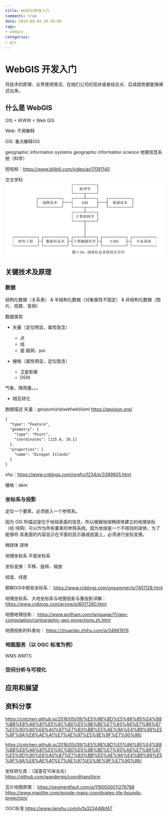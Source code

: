 ```yaml
---
title: WebGIS开发入门
comments: true
date: 2019-08-04 20:28:08
tags:
- webgis
categories:
- gis
---
```


# WebGIS 开发入门

将技术的原理、业界使用情况、在咱们公司的现状或者结合点、后续趋势都能够阐述出来。

## 什么是 WebGIS

GIS + WWW = Web GIS

Web: 不用解释

GIS: 重点解释GIS

geographic information systems 
geographic information science
地理信息系统（科学）

短视频：https://www.bilibili.com/video/av17091140

交叉学科
![](./WebGIS开发入门/gis相关学科.png)


## 关键技术及原理

### 数据

结构化数据（关系表） & 半结构化数据（对象属性不固定） & 非结构化数据（图片、视屏、音频）

数据类型

- 矢量（定位明显，属性隐含）
  * 点
  * 线
  * 面
路网、poi

- 栅格（属性明显，定位隐含）
  * 卫星影像
  * DEM

气象、降雨量。。。
- 相互转化

数据描述
矢量：geojson\shp\wkt\wkb\kml
https://geojson.org/
```
{
  "type": "Feature",
  "geometry": {
    "type": "Point",
    "coordinates": [125.6, 10.1]
  },
  "properties": {
    "name": "Dinagat Islands"
  }
}
```
shp：https://www.cnblogs.com/nygfcn1234/p/3399605.html

栅格：dem

### 坐标系与投影

定位一个要素，必须嵌入一个参照系。

因为 GIS 所描述是位于地球表面的信息，所以根据地球椭球体建立的地理坐标（经
纬网）可以作为所有要素的参照系统。因为地球是一个不规则的球体，为了能够将
其表面的内容显示在平面的显示器或纸面上，必须进行坐标变换。

椭球体
球体

地理坐标系
平面坐标系

坐标变换：平移、旋转、缩放

经度、纬度

聊聊GIS中那些坐标系：
https://www.cnblogs.com/onsummer/p/7451128.html

地理坐标系、大地坐标系与地图投影与重投影详解：
https://www.cnblogs.com/arxive/p/6017260.html

地图地理投影：
https://www.wolfram.com/language/11/geo-computation/cartographic-geo-projections.zh.html

地图投影的科普向：
https://zhuanlan.zhihu.com/p/24981976


### 地图服务（以 OGC 标准为例）

WMS
WMTS

### 空间分析与可视化


## 应用和展望

## 资料分享

https://cntchen.github.io/2016/05/09/%E5%9B%BD%E5%86%85%E4%B8%BB%E8%A6%81%E5%9C%B0%E5%9B%BE%E7%93%A6%E7%89%87%E5%9D%90%E6%A0%87%E7%B3%BB%E5%AE%9A%E4%B9%89%E5%8F%8A%E8%AE%A1%E7%AE%97%E5%8E%9F%E7%90%86/


https://cntchen.github.io/2016/05/09/%E5%9B%BD%E5%86%85%E4%B8%BB%E8%A6%81%E5%9C%B0%E5%9B%BE%E7%93%A6%E7%89%87%E5%9D%90%E6%A0%87%E7%B3%BB%E5%AE%9A%E4%B9%89%E5%8F%8A%E8%AE%A1%E7%AE%97%E5%8E%9F%E7%90%86/

坐标转化库：（误差在10米左右）
https://github.com/wandergis/coordtransform

瓦片地图原理：
https://segmentfault.com/a/1190000011276788
https://www.maptiler.com/google-maps-coordinates-tile-bounds-projection/


OGC标准
https://www.jianshu.com/p/fa323448bf47